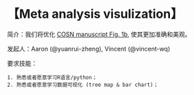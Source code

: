 # 【Meta analysis visulization】

简介：我们将优化 [COSN manuscript Fig. 1b](https://github.com/OpenSci-CN/COSN_Manuscript/tree/main/os_develop), 使其更加准确和美观。 

发起人：Aaron (@yuanrui-zheng), Vincent (@vincent-wq)

要求技能：

    1. 熟悉或者愿意学习R语言/python；
    2. 熟悉或者愿意学习数据可视化 (tree map & bar chart)；
   

